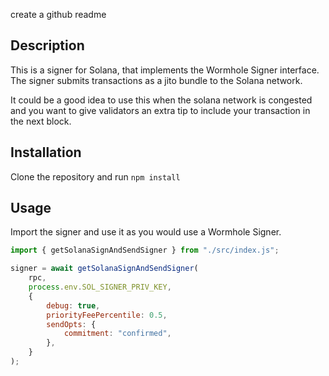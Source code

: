 create a github readme

## Description
This is a signer for Solana, that implements the Wormhole Signer interface.
The signer submits transactions as a jito bundle to the Solana network.

It could be a good idea to use this when the solana network is congested and you want to give validators an extra tip to include your transaction in the next block.

## Installation
Clone the repository and run `npm install`

## Usage
Import the signer and use it as you would use a Wormhole Signer.

```javascript
import { getSolanaSignAndSendSigner } from "./src/index.js";

signer = await getSolanaSignAndSendSigner(
    rpc,
    process.env.SOL_SIGNER_PRIV_KEY,
    {
        debug: true,
        priorityFeePercentile: 0.5,
        sendOpts: {
            commitment: "confirmed",
        },
    }
);
```
